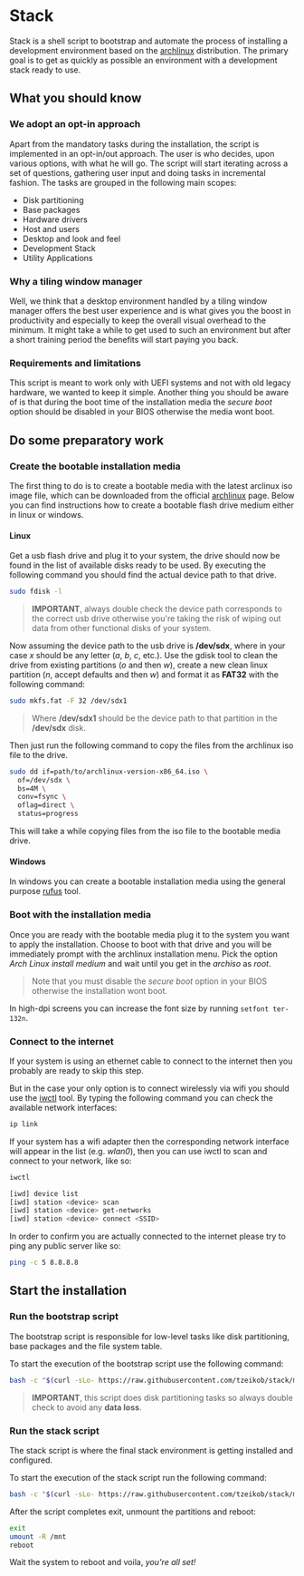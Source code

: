 # Stack

Stack is a shell script to bootstrap and automate the process of installing a development environment based on the [archlinux](https://archlinux.org/) distribution. The primary goal is to get as quickly as possible an environment with a development stack ready to use.

## What you should know

### We adopt an opt-in approach

Apart from the mandatory tasks during the installation, the script is implemented in an opt-in/out approach. The user is who decides, upon various options, with what he will go. The script will start iterating across a set of questions, gathering user input and doing tasks in incremental fashion. The tasks are grouped in the following main scopes:

* Disk partitioning
* Base packages
* Hardware drivers
* Host and users
* Desktop and look and feel
* Development Stack
* Utility Applications

### Why a tiling window manager

Well, we think that a desktop environment handled by a tiling window manager offers the best user experience and is what gives you the boost in productivity and especially to keep the overall visual overhead to the minimum. It might take a while to get used to such an environment but after a short training period the benefits will start paying you back.

### Requirements and limitations

This script is meant to work only with UEFI systems and not with old legacy hardware, we wanted to keep it simple. Another thing you should be aware of is that during the boot time of the installation media the *secure boot* option should be disabled in your BIOS otherwise the media wont boot.

## Do some preparatory work

### Create the bootable installation media

The first thing to do is to create a bootable media with the latest arclinux iso image file, which can be downloaded from the official [archlinux](https://archlinux.org/download/) page. Below you can find instructions how to create a bootable flash drive medium either in linux or windows.

#### Linux

Get a usb flash drive and plug it to your system, the drive should now be found in the list of available disks ready to be used. By executing the following command you should find the actual device path to that drive.

```sh
sudo fdisk -l
```

> **IMPORTANT**, always double check the device path corresponds to the correct usb drive otherwise you're taking the risk of wiping out data from other functional disks of your system.

Now assuming the device path to the usb drive is **/dev/sdx**, where in your case *x* should be any letter (*a*, *b*, *c*, etc.). Use the gdisk tool to clean the drive from existing partitions (*o* and then *w*), create a new clean linux partition (*n*, accept defaults and then *w*) and format it as **FAT32** with the following command:

```sh
sudo mkfs.fat -F 32 /dev/sdx1
```

> Where **/dev/sdx1** should be the device path to that partition in the **/dev/sdx** disk.

Then just run the following command to copy the files from the archlinux iso file to the drive.

```sh
sudo dd if=path/to/archlinux-version-x86_64.iso \
  of=/dev/sdx \
  bs=4M \
  conv=fsync \
  oflag=direct \
  status=progress
```

This will take a while copying files from the iso file to the bootable media drive.

#### Windows

In windows you can create a bootable installation media using the general purpose [rufus](https://rufus.ie/en) tool.

### Boot with the installation media

Once you are ready with the bootable media plug it to the system you want to apply the installation. Choose to boot with that drive and you will be immediately prompt with the archlinux installation menu. Pick the option *Arch Linux install medium* and wait until you get in the *archiso* as *root*.

> Note that you must disable the *secure boot* option in your BIOS otherwise the installation wont boot.

In high-dpi screens you can increase the font size by running `setfont ter-132n`.

### Connect to the internet

If your system is using an ethernet cable to connect to the internet then you probably are ready to skip this step.

But in the case your only option is to connect wirelessly via wifi you should use the [iwctl](https://wiki.archlinux.org/title/Iwd) tool. By typing the following command you can check the available network interfaces:

```sh
ip link
```

If your system has a wifi adapter then the corresponding network interface will appear in the list (e.g. *wlan0*), then you can use iwctl to scan and connect to your network, like so:

```sh
iwctl

[iwd] device list
[iwd] station <device> scan
[iwd] station <device> get-networks
[iwd] station <device> connect <SSID>
```

In order to confirm you are actually connected to the internet please try to ping any public server like so:

```sh
ping -c 5 8.8.8.8
```

## Start the installation

### Run the bootstrap script

The bootstrap script is responsible for low-level tasks like disk partitioning, base packages and the file system table.

To start the execution of the bootstrap script use the following command:

```sh
bash -c "$(curl -sLo- https://raw.githubusercontent.com/tzeikob/stack/master/bootstrap.sh)"
```

> **IMPORTANT**, this script does disk partitioning tasks so always double check to avoid any **data loss**.

### Run the stack script

The stack script is where the final stack environment is getting installed and configured.

To start the execution of the stack script run the following command:

```sh
bash -c "$(curl -sLo- https://raw.githubusercontent.com/tzeikob/stack/master/stack.sh)"
```

After the script completes exit, unmount the partitions and reboot:

```sh
exit
umount -R /mnt
reboot
```

Wait the system to reboot and voila, *you're all set!*
